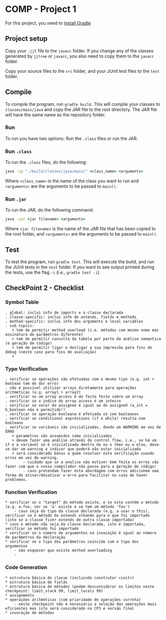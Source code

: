 # COMP - Project 1

For this project, you need to [install Gradle](https://gradle.org/install/)

## Project setup

Copy your ``.jjt`` file to the ``javacc`` folder. If you change any of the classes generated by ``jjtree`` or ``javacc``, you also need to copy them to the ``javacc`` folder.

Copy your source files to the ``src`` folder, and your JUnit test files to the ``test`` folder.

## Compile

To compile the program, run ``gradle build``. This will compile your classes to ``classes/main/java`` and copy the JAR file to the root directory. The JAR file will have the same name as the repository folder.

### Run

To run you have two options: Run the ``.class`` files or run the JAR.

### Run ``.class``

To run the ``.class`` files, do the following:

```cmd
java -cp "./build/classes/java/main/" <class_name> <arguments>
```

Where ``<class_name>`` is the name of the class you want to run and ``<arguments>`` are the arguments to be passed to ``main()``.

### Run ``.jar``

To run the JAR, do the following command:

```cmd
java -jar <jar filename> <arguments>
```

Where ``<jar filename>`` is the name of the JAR file that has been copied to the root folder, and ``<arguments>`` are the arguments to be passed to ``main()``.

## Test

To test the program, run ``gradle test``. This will execute the build, and run the JUnit tests in the ``test`` folder. If you want to see output printed during the tests, use the flag ``-i`` (i.e., ``gradle test -i``).

## CheckPoint 2 - Checklist

### Symbol Table
    . global: inclui info de imports e a classe declarada
    . classe-specific: inclui info de extends, fields e methods
    . method-specific: inclui info dos arguments e local variables
    . sub topics:
       + tem de permitir method overload (i.e. métodos com mesmo nome mas assinatura de parâmetros diferente)
       + tem de permitir consulta da tabela por parte da análise semantica (e geração de código)
       + tem de permitir ligar e desligar a sua impressão para fins de debug (neste caso para fins de avaliação)
       + 
### Type Verification
    . verificar se operações são efetuadas com o mesmo tipo (e.g. int + boolean tem de dar erro)
    . não é possível utilizar arrays diretamente para operações aritmeticas (e.g. array1 + array2)
    . verificar se um array access é de facto feito sobre um array
    . verificar se o indice do array access é um inteiro
    . verificar se valor do assignee é igual ao do assigned (a_int = b_boolean não é permitido!)
    . verificar se operação booleana é efetuada só com booleanos
    . verificar se conditional expressions (if e while) resulta num booleano
    . verificar se variáveis são inicializadas, dando um WARNING em vez de ERRO
       + parametros são assumidos como inicializados
       + devem fazer uma análise através do control flow, i.e., se há um if e a variável só é inicializada dentro de ou o then ou o else, deve-se dar um warning a indicar que poderá não estar inicializada
       + será considerado bónus a quem resolver esta verificação usando erros em vez de warning.
            - cuidado que se a analise não estiver bem feita os erros vão fazer com que o vosso compilador não passe para a geração de código!
			- caso pretendam fazer esta abordagem com erros adicionem uma forma de ativar/desativar o erro para facilitar no caso de haver problemas.
			
### Function Verification
	* verificar se o "target" do método existe, e se este contém o método (e.g. a.foo, ver se 'a' existe e se tem um método 'foo')
	    - caso seja do tipo da classe declarada (e.g. a usar o this), verificar se é método do extends olhando para o que foi importado (isto se a classe fizer extends de outra classe importada)
	* caso o método não seja da classe declarada, isto é importada, verificar se método foi importado
	* verificar se o número de argumentos na invocação é igual ao número de parâmetros da declaração
	* verificar se o tipo dos parâmetros coincide com o tipo dos argumentos
	    - não esquecer que existe method overloading
	    -  
  ### Code Generation
    * estrutura básica de classe (incluindo construtor <init>)
	* estrutura básica de fields
	* estrutura básica de métodos (podem desconsiderar os limites neste checkpoint: limit_stack 99, limit_locals 99)
	* assignments
	* operações aritméticas (com prioridade de operações correta)
		- neste checkpoint não é necessário a seleção das operações mais eficientes mas isto será considerado no CP3 e versão final
	* invocação de métodos
